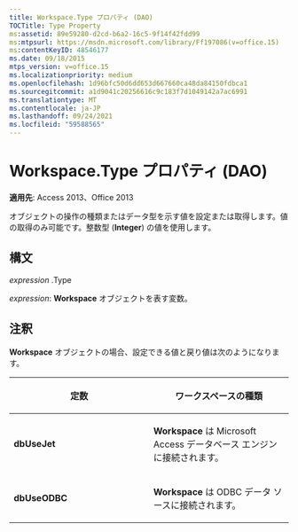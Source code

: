 ```yaml
---
title: Workspace.Type プロパティ (DAO)
TOCTitle: Type Property
ms:assetid: 89e59280-d2cd-b6a2-16c5-9f14f42fdd99
ms:mtpsurl: https://msdn.microsoft.com/library/Ff197086(v=office.15)
ms:contentKeyID: 48546177
ms.date: 09/18/2015
mtps_version: v=office.15
ms.localizationpriority: medium
ms.openlocfilehash: 1d96bfc50d6dd653d667660ca48da84150fdbca1
ms.sourcegitcommit: a1d9041c20256616c9c183f7d1049142a7ac6991
ms.translationtype: MT
ms.contentlocale: ja-JP
ms.lasthandoff: 09/24/2021
ms.locfileid: "59588565"
---
```

# <a name="workspacetype-property-dao"></a>Workspace.Type プロパティ (DAO)


**適用先**: Access 2013、Office 2013

オブジェクトの操作の種類またはデータ型を示す値を設定または取得します。値の取得のみ可能です。整数型 (**Integer**) の値を使用します。

## <a name="syntax"></a>構文

*expression* .Type

*expression*: **Workspace** オブジェクトを表す変数。

## <a name="remarks"></a>注釈

**Workspace** オブジェクトの場合、設定できる値と戻り値は次のようになります。

<table>
<colgroup>
<col style="width: 50%" />
<col style="width: 50%" />
</colgroup>
<thead>
<tr class="header">
<th><p>定数</p></th>
<th><p>ワークスペースの種類</p></th>
</tr>
</thead>
<tbody>
<tr class="odd">
<td><p><strong>dbUseJet</strong></p></td>
<td><p><strong>Workspace</strong> は Microsoft Access データベース エンジンに接続されます。</p></td>
</tr>
<tr class="even">
<td><p><strong>dbUseODBC</strong></p></td>
<td><p><strong>Workspace</strong> は ODBC データ ソースに接続されます。</p></td>
</tr>
</tbody>
</table>

